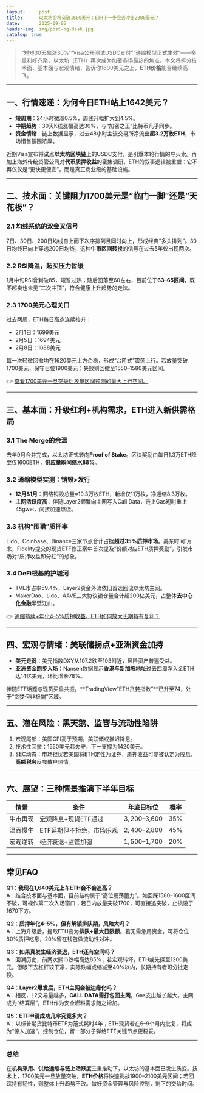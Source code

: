 ```yaml
---
layout:     post
title:      以太坊价格突破1600美元：ETH下一步会否冲击2000美元？
date:       2025-09-05
header-img: img/post-bg-desk.jpg
catalog: true
---
```


> “短短30天飙涨30%”“Visa公开测试USDC支付”“通缩模型正式生效”——多重利好齐聚，以太坊（ETH）再次成为加密市场最热的焦点。本文将拆分技术面、基本面与宏观情绪，告诉你1600美元之上，**ETH价格**能否继续高飞。

---

## 一、行情速递：为何今日ETH站上1642美元？

- **短周期**：24小时微涨0.5%，周线升幅扩大到4.5%。  
- **中期趋势**：30天K线涨幅高达30%，与“加密之王”比特币几乎同步。  
- **资金情绪**：链上数据显示，过去48小时主流交易所净流出**超3.2万枚ETH**，市场惜售氛围浓厚。

近期Visa宣布将试点**以太坊区块链**上的USDC支付，是引爆本轮行情的导火索。再加上海外传统资管公司对**代币质押收益**的密集调研，ETH的叙事逻辑被重塑：它不再仅仅是“更快更便宜”，而是真正商业级的基础设施。

---

## 二、技术面：关键阻力1700美元是“临门一脚”还是“天花板”？

### 2.1 均线系统的双金叉信号  
7日、30日、200日均线自上而下次序排列且同时向上，形成经典“多头排列”。30日均线已向上穿透200日均线，这种**牛市区间转换**的信号在过去5年仅出现两次。

### 2.2 RSI降温，超买压力暂缓  
1月中旬RSI曾刺破85，短暂过热；随后回落至60左右，目前位于**63–65区间**，既不超卖也未见“二次冲顶”，符合健康上升趋势的走法。

### 2.3 1700美元心理关口  
过去两周，ETH每日高点连续抬升：  
- 2月1日：1699美元  
- 2月5日：1694美元  
- 2月8日：1688美元  

每一次轻微回撤均在1620美元上方企稳，形成“台阶式”震荡上行。若放量突破1700美元，保守目位1900美元；失败则回撤至1550–1580美元区间。

👉 [查看1700美元一旦突破后放量区间预测的最大上行空间。](https://okxdog.com/)

---

## 三、基本面：升级红利+机构需求，ETH进入新供需格局

### 3.1 The Merge的余温  
去年9月合并完成，以太坊正式转向**Proof of Stake**。区块奖励由每日1.3万ETH降至仅1600ETH，**供应量瞬间缩水88%**。

### 3.2 通缩模型实测：销毁>发行  
- **12月&1月**：网络销毁总量≈19.3万枚ETH，新增仅11万枚，净通缩8.3万枚。  
- **主网活跃度高**：伴随Layer2频繁向主网写入Call Data，链上Gas短时重上45gwei，间接加速燃烧。

### 3.3 机构“围猎”质押率  
Lido、Coinbase、Binance三家节点合计占据**超过35%质押市场**。美东时间1月末，Fidelity提交的现货ETF修正案中首次提及“份额对应ETH质押奖励”，引发市场对“质押收益即分红”的想象。

### 3.4 DeFi根基的护城河  
- TVL市占率59.4%，Layer2资金外流依旧首选回流以太坊主网。  
- MakerDao、Lido、AAVE三大协议锁仓量合计超200亿美元，占整体**去中心化金融**半壁江山。

👉 [通缩持续+年化4–5%质押收益，ETH如何放大长期持有复利？](https://okxdog.com/)

---

## 四、宏观与情绪：美联储拐点+亚洲资金加持

- **美元走弱**：美元指数DXY从107.2跌至103附近，风险资产普遍受益。  
- **亚洲资金跑步入场**：Nansen数据显示**香港与新加坡地址**过去四周净入金ETH达14亿美元，环比增长78%。

伴随ETF话题与现货买盘共振，**TradingView“ETH贪婪指数”**已升至74，处于“贪婪但非极端”区域。

---

## 五、潜在风险：黑天鹅、监管与流动性陷阱

1. 宏观尾部：美国CPI高于预期，美联储或推迟降息。  
2. 技术性回撤：1550美元若失守，下一支撑为1420美元。  
3. SEC动态：市场担忧若美国将ETH定性为证券，质押收益可能被认定为股息，**高额税务**反噬散户热情。  

---

## 六、展望：三种情景推演下半年目标

| 情景 | 条件 | 年底目标位 | 概率 |
|---|---|---|---|
| 牛市再现 | 宏观降息+现货ETF通过 | $3,200–$3,600 | 35% |
| 温吞慢牛 | ETF延期但不拒绝，市场乐观 | $2,400–$2,800 | 45% |
| 宏观逆转 | 经济衰退+监管加强 | $1,500–$1,700 | 20% |

---

## 常见FAQ

**Q1：我现在1,640美元上车ETH会不会追高？**  
A：结合技术面与基本面，目前结构属于“高位震荡蓄力”。如回踩1580–1600区间不破，可视作第二次入场窗口；若日内放量突破1700，可直接追突破，止损设于1670下方。

**Q2：质押年化4–5%，但有解锁排队期，风险大吗？**  
A：上海升级后，提取ETH变为**排队+最大日限额**。若无需急用资金，可将仓位80%质押吃息，20%留在钱包做流动性对冲。

**Q3：如果真发生经济衰退，ETH还有空间吗？**  
A：回溯历史，前两次熊市跌幅高达85%；若宏观转坏，ETH或先探至1200美元。但眼下去杠杆较干净，实际跌幅或缩减至40%以内，长期持有者可分批定投。

**Q4：Layer2爆发后，ETH主网会被边缘化吗？**  
A：相反，L2交易量越多，**CALL DATA需打包回主网**，Gas支出越长越大。主网成为“结算层”，ETH作为安全燃料需求随之增加。

**Q5：ETF申请成功几率究竟多大？**  
A：以标普期货比特币ETF为范式耗时4年；ETH现货若在6–9个月内批复，将成为“惊人加速”。控制仓位，留一部分子弹给ETF关键节点更稳妥。

---

### 总结

在**机构采用、供给通缩与链上活跃度**三重推动下，以太坊的基本面已发生质变。技术上，1700美元一旦放量突破，**ETH价格**将快速挑战1900–2100美元区间；若回踩持有韧性，则整体上升趋势不改。做好资金管理与风险控制，剩下的交给时间。
